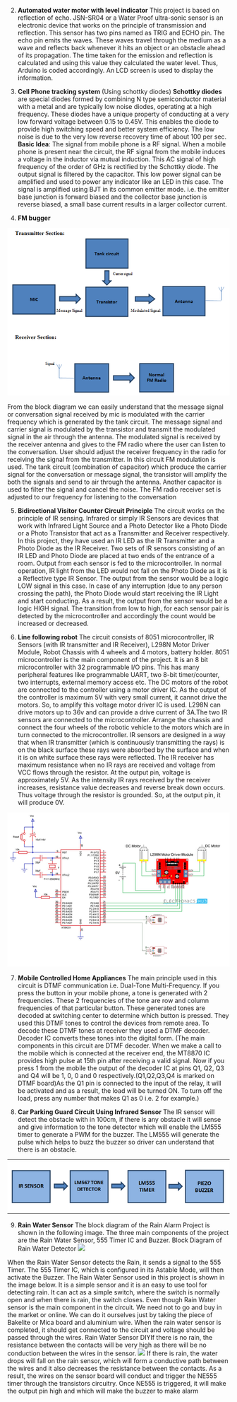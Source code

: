 2)  __Automated water motor with level indicator__
This project is based on reflection of echo. JSN-SR04 or a Water Proof ultra-sonic sensor is an electronic device that works on the 
principle of transmission and reflection. This sensor has two pins named as TRIG and ECHO pin. The echo pin emits the waves. 
These waves travel through the medium as a wave and reflects back whenever it hits an object or an obstacle ahead of its propagation.
The time taken for the emission and reflection is calculated and using this value they calculated the water level. Thus, Arduino is 
coded accordingly. An LCD screen is used to display the information.

3) __Cell Phone tracking system__
(Using schottky diodes)
__Schottky diodes__ are special diodes formed by combining N type semiconductor material with a metal and are typically low noise diodes,
operating at a high frequency. These diodes have a unique property of conducting at a very low forward voltage between 0.15 to 0.45V.
This enables the diode to provide high switching speed and better system efficiency.  The low noise is due to the very low reverse 
recovery time of about 100 per sec.
__Basic Idea__: The signal from mobile phone is a RF signal. When a mobile phone is present near the circuit, the RF signal from the
mobile induces a voltage in the inductor via mutual induction. This AC signal of high frequency of the order of GHz is rectified by 
the Schottky diode. The output signal is filtered by the capacitor. This low power signal can be amplified and used to power any 
indicator like an LED in this case. The signal is amplified using BJT in its common emitter mode.  i.e. the emitter base junction 
is forward biased and the collector base junction is reverse biased, a small base current results in a larger collector current.

4) __FM bugger__






![](/images/fm%20bugger.png)

From the block diagram we can easily understand that the message signal or conversation signal received by mic is modulated with the carrier frequency which is generated by the tank circuit. The message signal and carrier signal is modulated by the transistor and transmit the modulated signal in the air through the antenna. The modulated signal is received by the receiver antenna and gives to the FM radio where the user can listen to the conversation. User should adjust the receiver frequency in the radio for receiving the signal from the transmitter.
In this circuit FM modulation is used. The tank circuit (combination of capacitor) which produce the carrier signal for the conversation or message signal, the transistor will amplify the both the signals and send to air through the antenna. Another capacitor is used to filter the signal and cancel the noise. The FM radio receiver set is adjusted to our frequency for listening to the conversation

5) __Bidirectional Visitor Counter Circuit Principle__
The circuit works on the principle of IR sensing. Infrared or simply IR Sensors are devices that work with Infrared Light Source and a Photo Detector like a Photo Diode or a Photo Transistor that act as a Transmitter and Receiver respectively. In this project, they have used an IR LED as the IR Transmitter and a Photo Diode as the IR Receiver. Two sets of IR sensors consisting of an IR LED and Photo Diode are placed at two ends of the entrance of a room. Output from each sensor is fed to the microcontroller. In normal operation, IR light from the LED would not fall on the Photo Diode as it is a Reflective type IR Sensor. The output from the sensor would be a logic LOW signal in this case. In case of any interruption (due to any person crossing the path), the Photo Diode would start receiving the IR Light and start conducting. As a result, the output from the sensor would be a logic HIGH signal. The transition from low to high, for each sensor pair is detected by the microcontroller and accordingly the count would be increased or decreased.

6) __Line following robot__
The circuit consists of 8051 microcontroller, IR Sensors (with IR transmitter and IR Receiver), L298N Motor Driver Module, Robot Chassis with 4 wheels and 4 motors, battery holder. 8051 microcontroller is the main component of the project. It is an 8 bit microcontroller with 32 programmable I/O pins. This has many peripheral features like programmable UART, two 8-bit timer/counter, two interrupts, external memory access etc. The DC motors of the robot are connected to the controller using a motor driver IC. As the output of the controller is maximum 5V with very small current, it cannot drive the motors. So, to amplify this voltage motor driver IC is used. L298N can drive motors up to 36v and can provide a drive current of 3A.The two IR sensors are connected to the microcontroller. Arrange the chassis and connect the four wheels of the robotic vehicle to the motors which are in turn connected to the microcontroller.
IR sensors are designed in a way that when IR transmitter (which is continuously transmitting the rays) is on the black surface these rays were absorbed by the surface and when it is on white surface these rays were reflected. The IR receiver has maximum resistance when no IR rays are received and voltage from VCC flows through the resistor. At the output pin, voltage is approximately 5V.
As the intensity IR rays received by the receiver increases, resistance value decreases and reverse break down occurs. Thus voltage through the resistor is grounded. So, at the output pin, it will produce 0V.

![](/images/image.png)

7) __Mobile Controlled Home Appliances__
The main principle used in this circuit is DTMF communication i.e. Dual-Tone Multi-Frequency. If you press the button in your mobile phone, a tone is generated with 2 frequencies. These 2 frequencies of the tone are row and column frequencies of that particular button. These generated tones are decoded at switching center to determine which button is pressed. They used this DTMF tones to control the devices from remote area. To decode these DTMF tones at receiver they used a DTMF decoder. Decoder IC converts these tones into the digital form. 
(The main components in this circuit are DTMF decoder. When we make a call to the mobile which is connected at the receiver end, the MT8870 IC provides high pulse at 15th pin after receiving a valid signal. Now if you press 1 from the mobile the output of the decoder IC at pins Q1, Q2, Q3 and Q4 will be 1, 0, 0 and 0 respectively.(Q1,Q2,Q3,Q4 is marked on DTMF board)As the Q1 pin is connected to the input of the relay, it will be activated and as a result, the load will be turned ON. To turn off the load, press any number that makes Q1 as 0 i.e. 2 for example.)

8) __Car Parking Guard Circuit Using Infrared Sensor__
The IR sensor will detect the obstacle with in 100cm, if there is any obstacle it will sense and give information to the tone detector which will enable the LM555 timer to generate a PWM for the buzzer. The LM555 will generate the pulse which helps to buzz the buzzer so driver can understand that there is an obstacle.


![](/images/car%20parking.png)

9) __Rain Water Sensor__
The block diagram of the Rain Alarm Project is shown in the following image. The three main components of the project are the Rain Water Sensor, 555 Timer IC and Buzzer.
Block Diagram of Rain Water Detector
![](https://www.electronicshub.org/wp-content/uploads/2013/10/Block-Diagram-of-Rain-Water-Detector.png)

When the Rain Water Sensor detects the Rain, it sends a signal to the 555 Timer. The 555 Timer IC, which is configured in its Astable Mode, will then activate the Buzzer.
The Rain Water Sensor used in this project is shown in the image below. It is a simple sensor and it is an easy to use tool for detecting rain. It can act as a simple switch, where the switch is normally open and when there is rain, the switch closes.
Even though Rain Water sensor is the main component in the circuit. We need not to go and buy in the market or online. We can do it ourselves just by taking the piece of Bakelite or Mica board and aluminium wire.
When the rain water sensor is completed, it should get connected to the circuit and voltage should be passed through the wires.
Rain Water Sensor DIYIf there is no rain, the resistance between the contacts will be very high as there will be no conduction between the wires in the sensor.
![](https://www.electronicshub.org/wp-content/uploads/2015/08/Rain-Water-Sensor-DIY.jpg)
If there is rain, the water drops will fall on the rain sensor, which will form a conductive path between the wires and it also decreases the resistance between the contacts.
As a result, the wires on the sensor board will conduct and trigger the NE555 timer through the transistors circuitry. Once NE555 is triggered, it will make the output pin high and which will make the buzzer to make alarm
